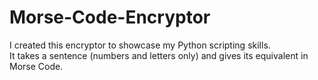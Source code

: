# Morse-Code-Encryptor
I created this encryptor to showcase my Python scripting skills.\
It takes a sentence (numbers and letters only) and gives its equivalent in Morse Code. 
